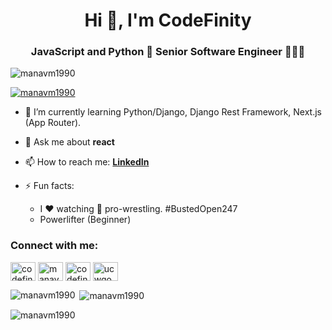 <h1 align="center">Hi 👋, I'm CodeFinity</h1>
<h3 align="center">JavaScript and Python 🐍 Senior Software Engineer 👩🏾‍💻</h3>

<p align="left"> <img src="https://komarev.com/ghpvc/?username=manavm1990&label=Profile%20views&color=0e75b6&style=flat" alt="manavm1990" /> </p>

<p align="left"> <a href="https://github.com/ryo-ma/github-profile-trophy"><img src="https://github-profile-trophy.vercel.app/?username=manavm1990" alt="manavm1990" /></a> </p>

- 🌱 I’m currently learning Python/Django, Django Rest Framework, Next.js (App Router).

- 💬 Ask me about **react**

- 📫 How to reach me: [**LinkedIn**](https://www.linkedin.com/in/manavm1990/)

- ⚡ Fun facts:
  - I ❤️ watching 🤼 pro-wrestling. #BustedOpen247
  - Powerlifter (Beginner)

<h3 align="left">Connect with me:</h3>
<p align="left">
<a href="https://dev.to/codefinity" target="blank"><img align="center" src="https://raw.githubusercontent.com/rahuldkjain/github-profile-readme-generator/master/src/images/icons/Social/devto.svg" alt="codefinity" height="30" width="40" /></a>
<a href="https://linkedin.com/in/manavm1990" target="blank"><img align="center" src="https://raw.githubusercontent.com/rahuldkjain/github-profile-readme-generator/master/src/images/icons/Social/linked-in-alt.svg" alt="manavm1990" height="30" width="40" /></a>
<a href="https://stackoverflow.com/users/codefinity" target="blank"><img align="center" src="https://raw.githubusercontent.com/rahuldkjain/github-profile-readme-generator/master/src/images/icons/Social/stack-overflow.svg" alt="codefinity" height="30" width="40" /></a>
<a href="https://www.youtube.com/c/ucwgoouzz4fo9azdcvfi8lwg" target="blank"><img align="center" src="https://raw.githubusercontent.com/rahuldkjain/github-profile-readme-generator/master/src/images/icons/Social/youtube.svg" alt="ucwgoouzz4fo9azdcvfi8lwg" height="30" width="40" /></a>
</p>

<p><img align="left" src="https://github-readme-stats.vercel.app/api/top-langs?username=manavm1990&show_icons=true&locale=en&layout=compact" alt="manavm1990" /></p>

<p>&nbsp;<img align="center" src="https://github-readme-stats.vercel.app/api?username=manavm1990&show_icons=true&locale=en" alt="manavm1990" /></p>

<p><img align="center" src="https://github-readme-streak-stats.herokuapp.com/?user=manavm1990&" alt="manavm1990" /></p>

